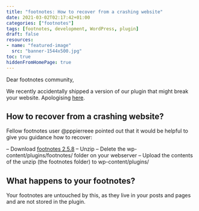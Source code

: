 ```yaml
---
title: "footnotes: How to recover from a crashing website"
date: 2021-03-02T02:17:42+01:00
categories: ["footnotes"]
tags: [footnotes, development, WordPress, plugin]
draft: false
resources:
- name: "featured-image"
  src: "banner-1544x500.jpg"
toc: true
hiddenFromHomePage: true
---
```


Dear footnotes community,

We recently accidentally shipped a version of our plugin that might break your website.
Apologising [here](https://cheret.org/2021/03/footnotes-2.5.10-reverts-2.5.9d1-and-apologies/).

## How to recover from a crashing website?

Fellow footnotes user @pppierreee pointed out that it would be helpful to give you guidance how to recover:

– Download [footnotes 2.5.8](https://downloads.wordpress.org/plugin/footnotes.2.5.8.zip)
– Unzip
– Delete the wp-content/plugins/footnotes/ folder on your webserver
– Upload the contents of the unzip (the footnotes folder) to wp-content/plugins/

## What happens to your footnotes?

Your footnotes are untouched by this, as they live in your posts and pages and are not stored in the plugin.

